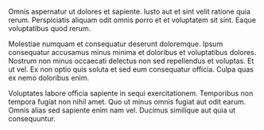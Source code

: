 Omnis aspernatur ut dolores et sapiente. Iusto aut et sint velit ratione quia rerum. Perspiciatis aliquam odit omnis porro et et voluptatem sit sint. Eaque voluptatibus quod rerum.
 Molestiae numquam et consequatur deserunt doloremque. Ipsum consequatur accusamus minus minima et doloribus et voluptatibus dolores. Nostrum non minus occaecati delectus non sed repellendus et voluptas. Et ut vel. Ex non optio quis soluta et sed eum consequatur officia. Culpa quas ex nemo doloribus enim.
 Voluptates labore officia sapiente in sequi exercitationem. Temporibus non tempora fugiat non nihil amet. Quo ut minus omnis fugiat aut odit earum. Omnis alias sed sapiente enim nam vel. Ducimus similique aut quia ut consequuntur.